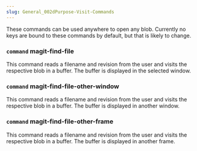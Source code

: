 ```yaml
---
slug: General_002dPurpose-Visit-Commands
---
```


These commands can be used anywhere to open any blob. Currently no keys are bound to these commands by default, but that is likely to change.

### <span className="tag command">`command`</span> **magit-find-file**

This command reads a filename and revision from the user and visits the respective blob in a buffer. The buffer is displayed in the selected window.

### <span className="tag command">`command`</span> **magit-find-file-other-window**

This command reads a filename and revision from the user and visits the respective blob in a buffer. The buffer is displayed in another window.

### <span className="tag command">`command`</span> **magit-find-file-other-frame**

This command reads a filename and revision from the user and visits the respective blob in a buffer. The buffer is displayed in another frame.

